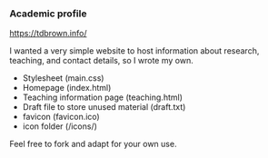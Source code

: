 ### Academic profile
https://tdbrown.info/

I wanted a very simple website to host information about research, teaching, and contact details, so I wrote my own.

<ul><li>Stylesheet (main.css)</li>
<li>Homepage (index.html)</li>
<li>Teaching information page (teaching.html)</li>
<li>Draft file to store unused material (draft.txt)</li>
<li>favicon (favicon.ico)</li>
<li>icon folder (/icons/)</li></ul>

Feel free to fork and adapt for your own use.
